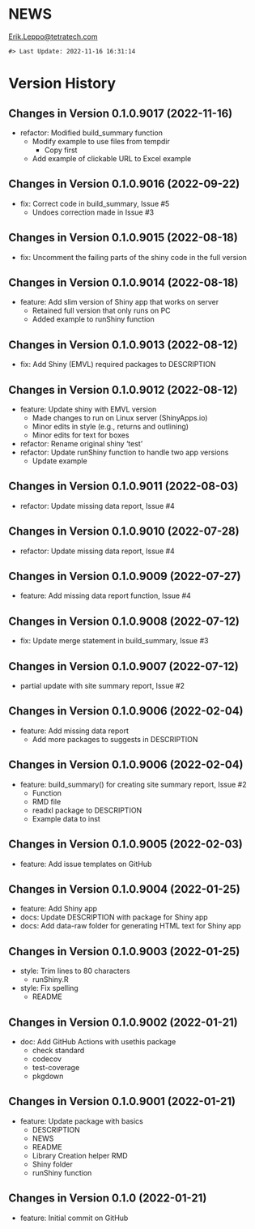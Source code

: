 NEWS
================
<Erik.Leppo@tetratech.com>

<!-- NEWS.md is generated from NEWS.Rmd. Please edit that file -->

    #> Last Update: 2022-11-16 16:31:14

# Version History

## Changes in Version 0.1.0.9017 (2022-11-16)

- refactor: Modified build_summary function
  - Modify example to use files from tempdir
    - Copy first
  - Add example of clickable URL to Excel example

## Changes in Version 0.1.0.9016 (2022-09-22)

- fix: Correct code in build_summary, Issue \#5
  - Undoes correction made in Issue \#3

## Changes in Version 0.1.0.9015 (2022-08-18)

- fix: Uncomment the failing parts of the shiny code in the full version

## Changes in Version 0.1.0.9014 (2022-08-18)

- feature: Add slim version of Shiny app that works on server
  - Retained full version that only runs on PC
  - Added example to runShiny function

## Changes in Version 0.1.0.9013 (2022-08-12)

- fix: Add Shiny (EMVL) required packages to DESCRIPTION

## Changes in Version 0.1.0.9012 (2022-08-12)

- feature: Update shiny with EMVL version
  - Made changes to run on Linux server (ShinyApps.io)
  - Minor edits in style (e.g., returns and outlining)
  - Minor edits for text for boxes
- refactor: Rename original shiny ‘test’
- refactor: Update runShiny function to handle two app versions
  - Update example

## Changes in Version 0.1.0.9011 (2022-08-03)

- refactor: Update missing data report, Issue \#4

## Changes in Version 0.1.0.9010 (2022-07-28)

- refactor: Update missing data report, Issue \#4

## Changes in Version 0.1.0.9009 (2022-07-27)

- feature: Add missing data report function, Issue \#4

## Changes in Version 0.1.0.9008 (2022-07-12)

- fix: Update merge statement in build_summary, Issue \#3

## Changes in Version 0.1.0.9007 (2022-07-12)

- partial update with site summary report, Issue \#2

## Changes in Version 0.1.0.9006 (2022-02-04)

- feature: Add missing data report
  - Add more packages to suggests in DESCRIPTION

## Changes in Version 0.1.0.9006 (2022-02-04)

- feature: build_summary() for creating site summary report, Issue \#2
  - Function
  - RMD file
  - readxl package to DESCRIPTION
  - Example data to inst  

## Changes in Version 0.1.0.9005 (2022-02-03)

- feature: Add issue templates on GitHub

## Changes in Version 0.1.0.9004 (2022-01-25)

- feature: Add Shiny app
- docs: Update DESCRIPTION with package for Shiny app
- docs: Add data-raw folder for generating HTML text for Shiny app

## Changes in Version 0.1.0.9003 (2022-01-25)

- style: Trim lines to 80 characters
  - runShiny.R
- style: Fix spelling
  - README

## Changes in Version 0.1.0.9002 (2022-01-21)

- doc: Add GitHub Actions with usethis package
  - check standard
  - codecov
  - test-coverage
  - pkgdown

## Changes in Version 0.1.0.9001 (2022-01-21)

- feature: Update package with basics
  - DESCRIPTION
  - NEWS
  - README
  - Library Creation helper RMD
  - Shiny folder
  - runShiny function

## Changes in Version 0.1.0 (2022-01-21)

- feature: Initial commit on GitHub

